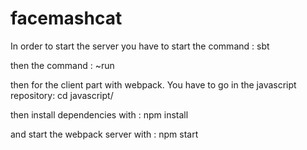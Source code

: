 # facemashcat

In order to start the server you have to start the command : 
sbt

then the command :
~run

then for the client part with webpack. You have to go in the javascript repository:
cd javascript/

then install dependencies with :
npm install

and start the webpack server with :
npm start



